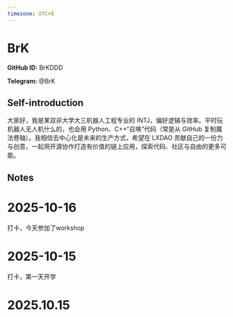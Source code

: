 ```yaml
---
timezone: UTC+8
---
```


# BrK

**GitHub ID:** BrKDDD

**Telegram:** @BrK

## Self-introduction

大家好，我是某双非大学大三机器人工程专业的 INTJ，偏好逻辑与效率。平时玩机器人无人机什么的，也会用 Python、C++“召唤”代码（常是从 GitHub 复制魔法卷轴）。我相信去中心化是未来的生产方式，希望在 LXDAO 贡献自己的一份力与创意，一起用开源协作打造有价值的链上应用，探索代码、社区与自由的更多可能。

## Notes
<!-- Content_START -->
# 2025-10-16
<!-- DAILY_CHECKIN_2025-10-16_START -->
打卡，今天参加了workshop
<!-- DAILY_CHECKIN_2025-10-16_END -->

# 2025-10-15
<!-- DAILY_CHECKIN_2025-10-15_START -->

打卡，第一天开学
<!-- DAILY_CHECKIN_2025-10-15_END -->

# 2025.10.15
<!-- Content_END -->
